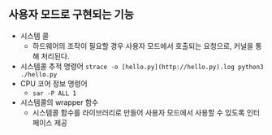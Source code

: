 ## 사용자 모드로 구현되는 기능 
- 시스템 콜
    - 하드웨어의 조작이 필요할 경우 사용자 모드에서 호출되는 요청으로, 커널을 통해 처리된다.
- 시스템콜 추적 명령어
    `strace -o [hello.py](http://hello.py).log python3 ./hello.py`
- CPU 코어 정보 명령어
    - `sar -P ALL 1`
- 시스템콜의 wrapper 함수
  - 시스템콜 함수를 라이브러리로 만들어 사용자 모드에서 사용할 수 있도록 인터페이스 제공